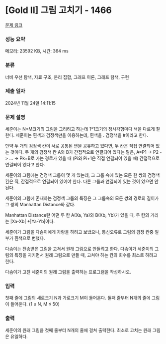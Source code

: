 # [Gold II] 그림 고치기 - 1466 

[문제 링크](https://www.acmicpc.net/problem/1466) 

### 성능 요약

메모리: 23592 KB, 시간: 364 ms

### 분류

너비 우선 탐색, 자료 구조, 분리 집합, 그래프 이론, 그래프 탐색, 구현

### 제출 일자

2024년 11월 24일 14:11:15

### 문제 설명

<p>세준이는 N*M크기의 그림을 그리려고 하는데 1*1크기의 정사각형마다 색을 다르게 칠한다. 세준이는 흰색과 검정색만을 이용하는데, 흰색을 . 검정색을 #이라고 한다.</p>

<p>만약 두 개의 검정색 칸이 서로 공통된 변을 공유하고 있다면, 두 칸은 직접 연결되어 있는 것이다. 두 개의 검정색 칸 A와 B가 간접적으로 연결되어 있다는 말은, A=P1 -> P2 -> ... -> Pk=B로 가는 경로가 있을 때 (Pi와 Pi+1은 직접 연결되어 있을 때) 간접적으로 연결되어 있다고 한다.</p>

<p>세준이의 그림에는 검정색 그룹이 몇 개 있는데, 그 그룹 속에 있는 모든 한 쌍의 검정색 칸은 직, 간접적으로 연결되어 있어야 한다. 다른 그룹과 연결되어 있는 것이 있으면 안 된다.</p>

<p>세준이의 그림에 존재하는 검정색 그룹의 특징은 그 그룹속의 모든 쌍의 경로의 길이가 그 쌍의 Manhattan Distance와 같다.</p>

<p>Manhattan Distance란 어떤 두 칸 A(Xa, Ya)와 B(Xb, Yb)가 있을 때, 두 칸의 거리는 |Xa-Xb| +|Ya-Yb|이다.</p>

<p>세준이가 그림을 다솜이에게 자랑을 하려고 보냈으나, 통신오류로 그림의 검정 칸중 일부가 흰색으로 변했다.</p>

<p>다솜이는 전송받은 그림을 고쳐서 원래 그림으로 만들려고 한다. 다솜이가 세준이의 그림의 특징을 지키면서 원래 그림으로 만들 때, 고쳐야 하는 칸의 회수를 최소로 하려고 한다.</p>

<p>다솜이가 고친 세준이의 원래 그림을 출력하는 프로그램을 작성하시오. </p>

### 입력 

 <p>첫째 줄에 그림의 세로크기 N과 가로크기 M이 들어온다. 둘째 줄부터 N개의 줄에 그림이 들어온다. (1 ≤ N, M ≤ 50)</p>

### 출력 

 <p>세준이의 원래 그림을 첫째 줄부터 N개의 줄에 걸쳐 출력한다. 최소로 고치는 원래 그림은 유일하다.</p>

